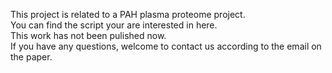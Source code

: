 This project is related to a PAH plasma proteome project.  
You can find the script your are interested in here.  
This work has not been pulished now.   
If you have any questions, welcome to contact us according to the email on the paper.
